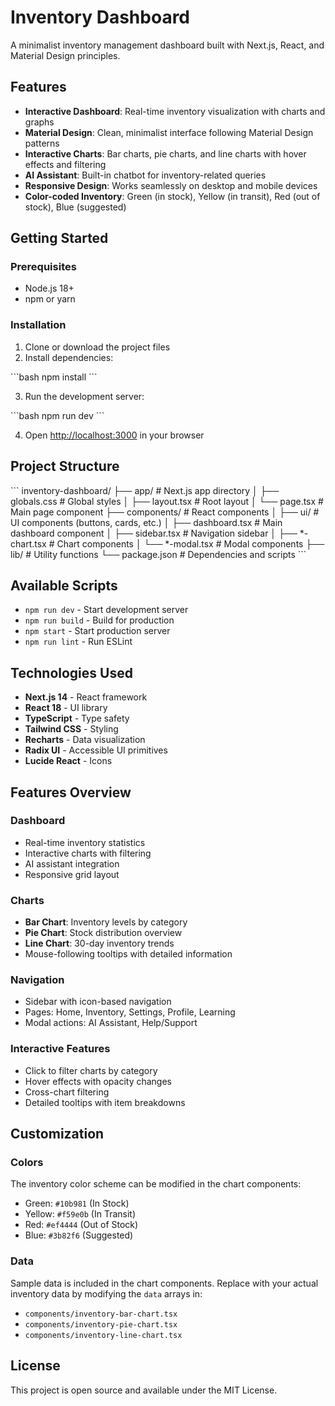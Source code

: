 # Inventory Dashboard

A minimalist inventory management dashboard built with Next.js, React, and Material Design principles.

## Features

- **Interactive Dashboard**: Real-time inventory visualization with charts and graphs
- **Material Design**: Clean, minimalist interface following Material Design patterns
- **Interactive Charts**: Bar charts, pie charts, and line charts with hover effects and filtering
- **AI Assistant**: Built-in chatbot for inventory-related queries
- **Responsive Design**: Works seamlessly on desktop and mobile devices
- **Color-coded Inventory**: Green (in stock), Yellow (in transit), Red (out of stock), Blue (suggested)

## Getting Started

### Prerequisites

- Node.js 18+ 
- npm or yarn

### Installation

1. Clone or download the project files
2. Install dependencies:

\`\`\`bash
npm install
\`\`\`

3. Run the development server:

\`\`\`bash
npm run dev
\`\`\`

4. Open [http://localhost:3000](http://localhost:3000) in your browser

## Project Structure

\`\`\`
inventory-dashboard/
├── app/                    # Next.js app directory
│   ├── globals.css        # Global styles
│   ├── layout.tsx         # Root layout
│   └── page.tsx          # Main page component
├── components/            # React components
│   ├── ui/               # UI components (buttons, cards, etc.)
│   ├── dashboard.tsx     # Main dashboard component
│   ├── sidebar.tsx       # Navigation sidebar
│   ├── *-chart.tsx       # Chart components
│   └── *-modal.tsx       # Modal components
├── lib/                  # Utility functions
└── package.json          # Dependencies and scripts
\`\`\`

## Available Scripts

- `npm run dev` - Start development server
- `npm run build` - Build for production
- `npm start` - Start production server
- `npm run lint` - Run ESLint

## Technologies Used

- **Next.js 14** - React framework
- **React 18** - UI library
- **TypeScript** - Type safety
- **Tailwind CSS** - Styling
- **Recharts** - Data visualization
- **Radix UI** - Accessible UI primitives
- **Lucide React** - Icons

## Features Overview

### Dashboard
- Real-time inventory statistics
- Interactive charts with filtering
- AI assistant integration
- Responsive grid layout

### Charts
- **Bar Chart**: Inventory levels by category
- **Pie Chart**: Stock distribution overview
- **Line Chart**: 30-day inventory trends
- Mouse-following tooltips with detailed information

### Navigation
- Sidebar with icon-based navigation
- Pages: Home, Inventory, Settings, Profile, Learning
- Modal actions: AI Assistant, Help/Support

### Interactive Features
- Click to filter charts by category
- Hover effects with opacity changes
- Cross-chart filtering
- Detailed tooltips with item breakdowns

## Customization

### Colors
The inventory color scheme can be modified in the chart components:
- Green: `#10b981` (In Stock)
- Yellow: `#f59e0b` (In Transit) 
- Red: `#ef4444` (Out of Stock)
- Blue: `#3b82f6` (Suggested)

### Data
Sample data is included in the chart components. Replace with your actual inventory data by modifying the `data` arrays in:
- `components/inventory-bar-chart.tsx`
- `components/inventory-pie-chart.tsx`
- `components/inventory-line-chart.tsx`

## License

This project is open source and available under the MIT License.
